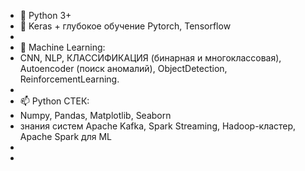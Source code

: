 - 💞️  Python 3+
- 👀 Keras + глубокое обучение Pytorch, Tensorflow
- 
- 🌱 Machine Learning: 
- CNN, NLP, КЛАССИФИКАЦИЯ (бинарная и многоклассовая), Autoencoder (поиск аномалий), ObjectDetection, ReinforcementLearning.
- 
- 📫 Python СТЕК:
- Numpy, Pandas, Matplotlib, Seaborn
- знания систем Apache Kafka, Spark Streaming, Hadoop-кластер, Apache Spark для ML
- 
- 
<!---
AlekseyVB/AlekseyVB is a ✨ special ✨ repository because its `README.md` (this file) appears on your GitHub profile.
You can click the Preview link to take a look at your changes.
--->
